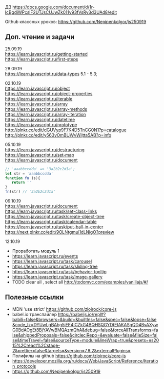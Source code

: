 ДЗ
https://docs.google.com/document/d/1r-IcBgdiWPcslF2UTJsCUJwZk011v93fVsRv3d3UAd8/edit

Github классных уроков:
https://github.com/NepipenkoIgor/js250919

## Доп. чтение и задачи
25.09.19  
https://learn.javascript.ru/getting-started  
https://learn.javascript.ru/first-steps  
  
28.09.19  
https://learn.javascript.ru/data-types 5.1 - 5.3;  
  
02.10.19  
https://learn.javascript.ru/object  
https://learn.javascript.ru/object-properties  
https://learn.javascript.ru/iterable  
https://learn.javascript.ru/array  
https://learn.javascript.ru/array-methods  
https://learn.javascript.ru/array-iteration  
https://learn.javascript.ru/datetime   
https://learn.javascript.ru/prototype  
http://plnkr.co/edit/dGUVyp9F7K4D5TnCG0N1?p=catalogue  
http://plnkr.co/edit/y563vOmBUWvWljtta5AB?p=info  

05.10.19  
https://learn.javascript.ru/destructuring  
https://learn.javascript.ru/set-map  
https://learn.javascript.ru/document  

```javascript
// 'aaabbccdda' => '3a2b2c2d1a';
let str = 'aaabbccdda'
function fn (s){
   return ''
}
fn(str) // '3a2b2c2d1a'
```

09.10.19  
https://learn.javascript.ru/document  
https://learn.javascript.ru/task/set-class-links  
https://learn.javascript.ru/task/create-object-tree  
https://learn.javascript.ru/task/calendar-table  
https://learn.javascript.ru/task/put-ball-in-center  
https://next.plnkr.co/edit/9OLNtgmui1dLNigO?preview  

12.10.19
- Проработать модуль 1
- https://learn.javascript.ru/events  
- https://learn.javascript.ru/task/carousel  
- https://learn.javascript.ru/task/sliding-tree  
- https://learn.javascript.ru/task/behavior-tooltip  
- https://learn.javascript.ru/task/image-gallery  
- TODO clear all , select all http://todomvc.com/examples/vanillajs/#/  

## Полезные ссылки
- MDN 'use strict' https://github.com/zloirock/core-js  
- babel.io транспайлер https://babeljs.io/repl#?babili=false&browsers=&build=&builtIns=false&spec=false&loose=false&code_lz=DYUwLgBAhg5iEF4ICZkG4BQHSQGYDtEIAKASgQD4BvAXywG0BdAOgEt8BjYAVwBMQAzmQhA&debug=false&forceAllTransforms=false&shippedProposals=false&circleciRepo=&evaluate=false&fileSize=false&timeTravel=false&sourceType=module&lineWrap=true&presets=es2015%2Creact%2Cstage-2&prettier=false&targets=&version=7.6.2&externalPlugins=  
- Полифилы на github https://github.com/zloirock/core-js  
- https://developer.mozilla.org/ru/docs/Web/JavaScript/Reference/Iteration_protocols  
- https://github.com/NepipenkoIgor/js250919  



